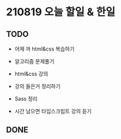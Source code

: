 # 210819 오늘 할일 & 한일

## TODO

- 어제 꺼 html&css 복습하기

- 알고리즘 문제풀기

- html&css 강의

- 강의 들은거 정리하기

- Sass 정리

- 시간 남으면 타입스크립트 강의 듣기

## DONE
